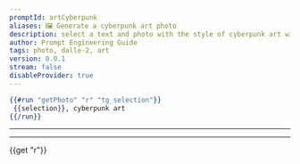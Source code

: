 ```yaml
---
promptId: artCyberpunk
aliases: 🖼️ Generate a cyberpunk art photo
description: select a text and photo with the style of cyberpunk art will be generated using Dalle-2
author: Prompt Engineering Guide
tags: photo, dalle-2, art
version: 0.0.1
stream: false
disableProvider: true
---
```

```handlebars
{{#run "getPhoto" "r" "tg_selection"}}
 {{selection}}, cyberpunk art
{{/run}}
```
***
***
{{get "r"}}